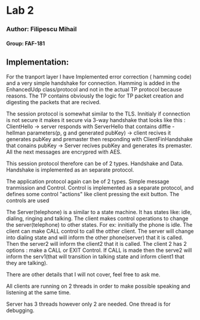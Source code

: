 # Lab 2
### Author: Filipescu Mihail
#### Group: FAF-181

## Implementation:<br>
For the tranport layer I have Implemented error correction ( hamming code) and a very simple handshake for connection.
Hamming is added in the EnhancedUdp class/protocol and not in the actual TP protocol because reasons.
The TP contains obviously the logic for TP packet creation and digesting the packets that are recived.

The session protocol is somewhat similar to the TLS. Innitialy if connection is not secure it makes it secure via 3-way handshake that looks like this :
ClientHello -> server responds with ServerHello that contains diffie - hellman parameters(p, g and generated pubKey) -> client recives it generates pubKey and premaster
then responding with ClientFinHandshake that conains pubKey -> Server recives pubKey and generates its premaster. All the next messages are encrypred with AES.

This session protocol therefore can be of 2 types. Handshake and Data. Handshake is implemented as an separate protocol. 

The application protocol again can be of 2 types. Simple message tranmission and Control. Control is implemented as a separate protocol, and defines some control 
"actions" like client pressing the exit button. The controls are used

The Server(telephone) is a similar to a state machine. It has states like: idle, dialing, ringing and talking. The client makes control operations to change the server(telephone) to other states. For ex: innitially the phone is idle. The client can make CALL control to call the otther client. The server will change into dialing state and will inform the other phone(server) that it is called. Then the server2 will inform the client2 that it is called. The client 2 has 2 options : make a CALL or
EXIT Control. If CALL is made then the serve2 will inform the serv1(that will transition in talking state and inform client1 that they are talking).

There are other details that I will not cover, feel free to ask me.

All clients are running on 2 threads in order to make possible speaking and listening at the same time.

Server has 3 threads however only 2 are needed. One thread is for debugging.


